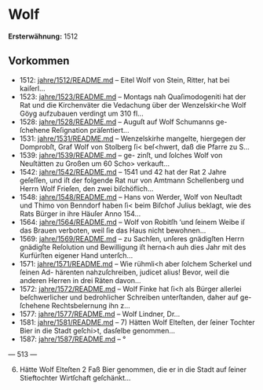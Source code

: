 # Wolf

**Ersterwähnung:** 1512

## Vorkommen
- 1512: [jahre/1512/README.md](../jahre/1512/README.md) – Eitel Wolf von Stein, Ritter, hat bei kaiſerl...
- 1523: [jahre/1523/README.md](../jahre/1523/README.md) – Montags nah Quaſimodogeniti hat der Rat und die
Kirchenväter die Vedachung über der Wenzelskir<he Wolf
Göyg aufzubauen verdingt um 310 fl...
- 1528: [jahre/1528/README.md](../jahre/1528/README.md) – Auguſt auf Wolf Schumanns ge-
ſchehene Reſignation präſentiert...
- 1531: [jahre/1531/README.md](../jahre/1531/README.md) – Wenzelskirhe mangelte,
hiergegen der Domprobſt, Graf Wolf von Stolberg ſi<
beſ<hwert, daß die Pfarre zu S...
- 1539: [jahre/1539/README.md](../jahre/1539/README.md) – ge-
zinſt, und ſolches Wolf von Neuſtätten zu Großen um
60 Scho> verkauft...
- 1542: [jahre/1542/README.md](../jahre/1542/README.md) – 1541 und 42 hat der Rat 2 Jahre geſeſſen, und
iſt der folgende Rat nur von Amtmann Schellenberg und
Herrn Wolf Frieſen, den zwei biſchöflich...
- 1548: [jahre/1548/README.md](../jahre/1548/README.md) – Hans von Werder, Wolf von Neuſtadt und Thimo von
Benndorf haben ſi< beim Biſchof Julius beklagt, wie
des Rats Bürger in ihre Häuſer Anno 154...
- 1564: [jahre/1564/README.md](../jahre/1564/README.md) – Wolf von Robitſh ‘und ſeinem Weibe iſ das Brauen
verboten, weil ſie das Haus nicht bewohnen...
- 1569: [jahre/1569/README.md](../jahre/1569/README.md) – zu Sachſen, unſeres gnädigſten Herrn gnädigſte
Reſolution und Bewilligung iſt herna<h auh dies Jahr
mit des Kurfürſten eigener Hand unterſch...
- 1571: [jahre/1571/README.md](../jahre/1571/README.md) – Wie rühmli<h aber ſolchem Scherkel und ſeinen Ad-
härenten nahzuſchreiben, judicet alius! Bevor, weil die
anderen Herren in drei Räten davon...
- 1572: [jahre/1572/README.md](../jahre/1572/README.md) – Wolf Finke hat ſi<h als Bürger allerlei beſchwerlicher
und bedrohlicher Schreiben unterſtanden, daher auf ge-
ſchehene Rechtsbelernung ihn z...
- 1577: [jahre/1577/README.md](../jahre/1577/README.md) – Wolf Lindner, Dr...
- 1581: [jahre/1581/README.md](../jahre/1581/README.md) – 7) Hätten Wolf Elteſten, der ſeiner Tochter Bier in
die Stadt geſchi>t, dasſelbe genommen...
- 1587: [jahre/1587/README.md](../jahre/1587/README.md) – °


— 513 —

6) Hätte Wolf Elteſten 2 Faß Bier genommen, die er
in die Stadt auf ſeiner Stieftochter Wirtſchaft geſchänkt...
